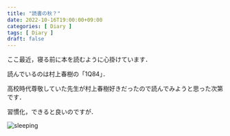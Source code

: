 ```yaml
---
title: "読書の秋？"
date: 2022-10-16T19:00:00+09:00
categories: [ Diary ]
tags: [ Diary ]
draft: false
---
```


ここ最近，寝る前に本を読むように心掛けています．

読んでいるのは村上春樹の「1Q84」．

高校時代尊敬していた先生が村上春樹好きだったので読んでみようと思った次第です．


習慣化，できると良いのですが．

![sleeping](/sleeping_roy.jpg)
 
